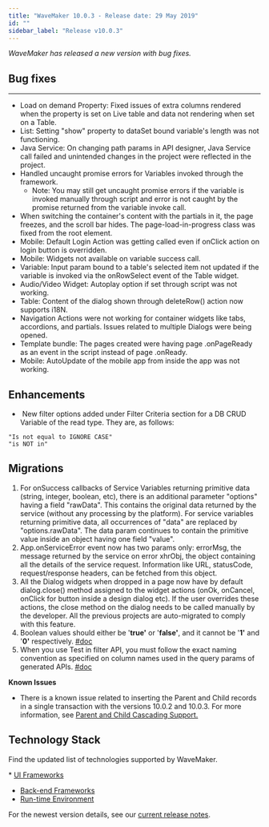 ```yaml
---
title: "WaveMaker 10.0.3 - Release date: 29 May 2019"
id: ""
sidebar_label: "Release v10.0.3"
---
```

*WaveMaker has released a new version with bug fixes.*

## Bug fixes
---

*   Load on demand Property: Fixed issues of extra columns rendered when the property is set on Live table and data not rendering when set on a Table.
*   List: Setting "show" property to dataSet bound variable's length was not functioning.
*   Java Service: On changing path params in API designer, Java Service call failed and unintended changes in the project were reflected in the project.
*   Handled uncaught promise errors for Variables invoked through the framework.
    *   Note: You may still get uncaught promise errors if the variable is invoked manually through script and error is not caught by the promise returned from the variable invoke call.
*   When switching the container's content with the partials in it, the page freezes, and the scroll bar hides. The page-load-in-progress class was fixed from the root element.
*   Mobile: Default Login Action was getting called even if onClick action on login button is overridden.
*   Mobile: Widgets not available on variable success call.
*   Variable: Input param bound to a table's selected item not updated if the variable is invoked via the onRowSelect event of the Table widget.
*   Audio/Video Widget: Autoplay option if set through script was not working.
*   Table: Content of the dialog shown through deleteRow() action now supports i18N.
*   Navigation Actions were not working for container widgets like tabs, accordions, and partials. Issues related to multiple Dialogs were being opened.
*   Template bundle: The pages created were having page .onPageReady as an event in the script instead of page .onReady.
*   Mobile: AutoUpdate of the mobile app from inside the app was not working.

## Enhancements

*    New filter options added under Filter Criteria section for a DB CRUD Variable of the read type. They are, as follows:

```
"Is not equal to IGNORE CASE"
"is NOT in"
```

## Migrations

1.  For onSuccess callbacks of Service Variables returning primitive data (string, integer, boolean, etc), there is an additional parameter "options" having a field "rawData". This contains the original data returned by the service (without any processing by the platform). For service variables returning primitive data, all occurrences of "data" are replaced by "options.rawData". The data param continues to contain the primitive value inside an object having one field "value".
2.  App.onServiceError event now has two params only: errorMsg, the message returned by the service on error xhrObj, the object containing all the details of the service request. Information like URL, statusCode, request/response headers, can be fetched from this object.
3.  All the Dialog widgets when dropped in a page now have by default dialog.close() method assigned to the widget actions (onOk, onCancel, onClick for button inside a design dialog etc). If the user overrides these actions, the close method on the dialog needs to be called manually by the developer. All the previous projects are auto-migrated to comply with this feature.
4.  Boolean values should either be '**true'** or '**false'**, and it cannot be '**1'** and '**0'** respectively. [#doc](/learn/app-development/services/database-services/working-with-queries/#boolean-values)
5.  When you use Test in filter API, you must follow the exact naming convention as specified on column names used in the query params of generated APIs. [#doc](/learn/app-development/services/database-services/working-with-queries/#filter-api)

**Known Issues**

*   There is a known issue related to inserting the Parent and Child records in a single transaction with the versions 10.0.2 and 10.0.3. For more information, see [Parent and Child Cascading Support.](/learn/uncategorized/support-inserting-parent-child-records-single-transaction-issue/)

## Technology Stack

Find the updated list of technologies supported by WaveMaker.  

* [UI Frameworks](/learn/wavemaker-release-notes/v10-0-ga#ui-frameworks)
* [Back-end Frameworks](/learn/wavemaker-release-notes/v10-0-ga#back-end-frameworks)
* [Run-time Environment](/learn/wavemaker-release-notes/v10-0-ga#run-time-environment)

For the newest version details, see our [current release notes](/learn/wavemaker-release-notes).   
